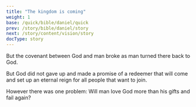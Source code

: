 ```yaml
---
title: "The kingdom is coming"
weight: 1
base: /quick/bible/daniel/quick
prev: /story/bible/daniel/story
next: /story/content/vision/story
docType: story
---
```


But the covenant between God and man broke as man turned there back to God. 

But God did not gave up and made a promise of a redeemer that will come and set up an eternal reign for all people that want to join.

However there was one problem: Will man love God more than his gifts and fail again?